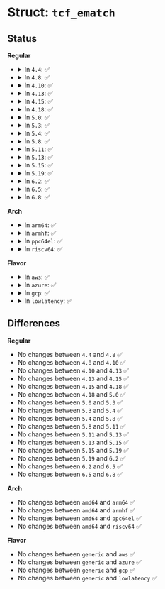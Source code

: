 # Struct: <code>tcf_ematch</code>

## Status
<b>Regular</b>
<ul>
<li>
<details>
<summary>In <code>4.4</code>: ✅</summary>

```c
struct tcf_ematch {
    struct tcf_ematch_ops *ops;
    long unsigned int data;
    unsigned int datalen;
    u16 matchid;
    u16 flags;
    struct net *net;
};
```
</details>
</li>
<li>
<details>
<summary>In <code>4.8</code>: ✅</summary>

```c
struct tcf_ematch {
    struct tcf_ematch_ops *ops;
    long unsigned int data;
    unsigned int datalen;
    u16 matchid;
    u16 flags;
    struct net *net;
};
```
</details>
</li>
<li>
<details>
<summary>In <code>4.10</code>: ✅</summary>

```c
struct tcf_ematch {
    struct tcf_ematch_ops *ops;
    long unsigned int data;
    unsigned int datalen;
    u16 matchid;
    u16 flags;
    struct net *net;
};
```
</details>
</li>
<li>
<details>
<summary>In <code>4.13</code>: ✅</summary>

```c
struct tcf_ematch {
    struct tcf_ematch_ops *ops;
    long unsigned int data;
    unsigned int datalen;
    u16 matchid;
    u16 flags;
    struct net *net;
};
```
</details>
</li>
<li>
<details>
<summary>In <code>4.15</code>: ✅</summary>

```c
struct tcf_ematch {
    struct tcf_ematch_ops *ops;
    long unsigned int data;
    unsigned int datalen;
    u16 matchid;
    u16 flags;
    struct net *net;
};
```
</details>
</li>
<li>
<details>
<summary>In <code>4.18</code>: ✅</summary>

```c
struct tcf_ematch {
    struct tcf_ematch_ops *ops;
    long unsigned int data;
    unsigned int datalen;
    u16 matchid;
    u16 flags;
    struct net *net;
};
```
</details>
</li>
<li>
<details>
<summary>In <code>5.0</code>: ✅</summary>

```c
struct tcf_ematch {
    struct tcf_ematch_ops *ops;
    long unsigned int data;
    unsigned int datalen;
    u16 matchid;
    u16 flags;
    struct net *net;
};
```
</details>
</li>
<li>
<details>
<summary>In <code>5.3</code>: ✅</summary>

```c
struct tcf_ematch {
    struct tcf_ematch_ops *ops;
    long unsigned int data;
    unsigned int datalen;
    u16 matchid;
    u16 flags;
    struct net *net;
};
```
</details>
</li>
<li>
<details>
<summary>In <code>5.4</code>: ✅</summary>

```c
struct tcf_ematch {
    struct tcf_ematch_ops *ops;
    long unsigned int data;
    unsigned int datalen;
    u16 matchid;
    u16 flags;
    struct net *net;
};
```
</details>
</li>
<li>
<details>
<summary>In <code>5.8</code>: ✅</summary>

```c
struct tcf_ematch {
    struct tcf_ematch_ops *ops;
    long unsigned int data;
    unsigned int datalen;
    u16 matchid;
    u16 flags;
    struct net *net;
};
```
</details>
</li>
<li>
<details>
<summary>In <code>5.11</code>: ✅</summary>

```c
struct tcf_ematch {
    struct tcf_ematch_ops *ops;
    long unsigned int data;
    unsigned int datalen;
    u16 matchid;
    u16 flags;
    struct net *net;
};
```
</details>
</li>
<li>
<details>
<summary>In <code>5.13</code>: ✅</summary>

```c
struct tcf_ematch {
    struct tcf_ematch_ops *ops;
    long unsigned int data;
    unsigned int datalen;
    u16 matchid;
    u16 flags;
    struct net *net;
};
```
</details>
</li>
<li>
<details>
<summary>In <code>5.15</code>: ✅</summary>

```c
struct tcf_ematch {
    struct tcf_ematch_ops *ops;
    long unsigned int data;
    unsigned int datalen;
    u16 matchid;
    u16 flags;
    struct net *net;
};
```
</details>
</li>
<li>
<details>
<summary>In <code>5.19</code>: ✅</summary>

```c
struct tcf_ematch {
    struct tcf_ematch_ops *ops;
    long unsigned int data;
    unsigned int datalen;
    u16 matchid;
    u16 flags;
    struct net *net;
};
```
</details>
</li>
<li>
<details>
<summary>In <code>6.2</code>: ✅</summary>

```c
struct tcf_ematch {
    struct tcf_ematch_ops *ops;
    long unsigned int data;
    unsigned int datalen;
    u16 matchid;
    u16 flags;
    struct net *net;
};
```
</details>
</li>
<li>
<details>
<summary>In <code>6.5</code>: ✅</summary>

```c
struct tcf_ematch {
    struct tcf_ematch_ops *ops;
    long unsigned int data;
    unsigned int datalen;
    u16 matchid;
    u16 flags;
    struct net *net;
};
```
</details>
</li>
<li>
<details>
<summary>In <code>6.8</code>: ✅</summary>

```c
struct tcf_ematch {
    struct tcf_ematch_ops *ops;
    long unsigned int data;
    unsigned int datalen;
    u16 matchid;
    u16 flags;
    struct net *net;
};
```
</details>
</li>
</ul>
<b>Arch</b>
<ul>
<li>
<details>
<summary>In <code>arm64</code>: ✅</summary>

```c
struct tcf_ematch {
    struct tcf_ematch_ops *ops;
    long unsigned int data;
    unsigned int datalen;
    u16 matchid;
    u16 flags;
    struct net *net;
};
```
</details>
</li>
<li>
<details>
<summary>In <code>armhf</code>: ✅</summary>

```c
struct tcf_ematch {
    struct tcf_ematch_ops *ops;
    long unsigned int data;
    unsigned int datalen;
    u16 matchid;
    u16 flags;
    struct net *net;
};
```
</details>
</li>
<li>
<details>
<summary>In <code>ppc64el</code>: ✅</summary>

```c
struct tcf_ematch {
    struct tcf_ematch_ops *ops;
    long unsigned int data;
    unsigned int datalen;
    u16 matchid;
    u16 flags;
    struct net *net;
};
```
</details>
</li>
<li>
<details>
<summary>In <code>riscv64</code>: ✅</summary>

```c
struct tcf_ematch {
    struct tcf_ematch_ops *ops;
    long unsigned int data;
    unsigned int datalen;
    u16 matchid;
    u16 flags;
    struct net *net;
};
```
</details>
</li>
</ul>
<b>Flavor</b>
<ul>
<li>
<details>
<summary>In <code>aws</code>: ✅</summary>

```c
struct tcf_ematch {
    struct tcf_ematch_ops *ops;
    long unsigned int data;
    unsigned int datalen;
    u16 matchid;
    u16 flags;
    struct net *net;
};
```
</details>
</li>
<li>
<details>
<summary>In <code>azure</code>: ✅</summary>

```c
struct tcf_ematch {
    struct tcf_ematch_ops *ops;
    long unsigned int data;
    unsigned int datalen;
    u16 matchid;
    u16 flags;
    struct net *net;
};
```
</details>
</li>
<li>
<details>
<summary>In <code>gcp</code>: ✅</summary>

```c
struct tcf_ematch {
    struct tcf_ematch_ops *ops;
    long unsigned int data;
    unsigned int datalen;
    u16 matchid;
    u16 flags;
    struct net *net;
};
```
</details>
</li>
<li>
<details>
<summary>In <code>lowlatency</code>: ✅</summary>

```c
struct tcf_ematch {
    struct tcf_ematch_ops *ops;
    long unsigned int data;
    unsigned int datalen;
    u16 matchid;
    u16 flags;
    struct net *net;
};
```
</details>
</li>
</ul>

## Differences
<b>Regular</b>
<ul>
<li>
No changes between <code>4.4</code> and <code>4.8</code> ✅
</li>
<li>
No changes between <code>4.8</code> and <code>4.10</code> ✅
</li>
<li>
No changes between <code>4.10</code> and <code>4.13</code> ✅
</li>
<li>
No changes between <code>4.13</code> and <code>4.15</code> ✅
</li>
<li>
No changes between <code>4.15</code> and <code>4.18</code> ✅
</li>
<li>
No changes between <code>4.18</code> and <code>5.0</code> ✅
</li>
<li>
No changes between <code>5.0</code> and <code>5.3</code> ✅
</li>
<li>
No changes between <code>5.3</code> and <code>5.4</code> ✅
</li>
<li>
No changes between <code>5.4</code> and <code>5.8</code> ✅
</li>
<li>
No changes between <code>5.8</code> and <code>5.11</code> ✅
</li>
<li>
No changes between <code>5.11</code> and <code>5.13</code> ✅
</li>
<li>
No changes between <code>5.13</code> and <code>5.15</code> ✅
</li>
<li>
No changes between <code>5.15</code> and <code>5.19</code> ✅
</li>
<li>
No changes between <code>5.19</code> and <code>6.2</code> ✅
</li>
<li>
No changes between <code>6.2</code> and <code>6.5</code> ✅
</li>
<li>
No changes between <code>6.5</code> and <code>6.8</code> ✅
</li>
</ul>
<b>Arch</b>
<ul>
<li>
No changes between <code>amd64</code> and <code>arm64</code> ✅
</li>
<li>
No changes between <code>amd64</code> and <code>armhf</code> ✅
</li>
<li>
No changes between <code>amd64</code> and <code>ppc64el</code> ✅
</li>
<li>
No changes between <code>amd64</code> and <code>riscv64</code> ✅
</li>
</ul>
<b>Flavor</b>
<ul>
<li>
No changes between <code>generic</code> and <code>aws</code> ✅
</li>
<li>
No changes between <code>generic</code> and <code>azure</code> ✅
</li>
<li>
No changes between <code>generic</code> and <code>gcp</code> ✅
</li>
<li>
No changes between <code>generic</code> and <code>lowlatency</code> ✅
</li>
</ul>
